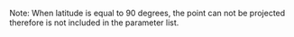 Note:  When latitude is equal to 90 degrees, the point can not be projected
therefore is not included in the parameter list.

